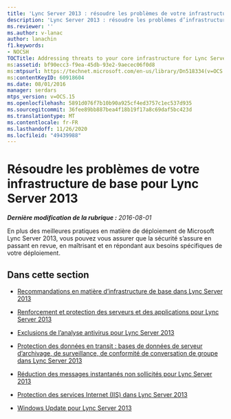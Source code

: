 ```yaml
---
title: 'Lync Server 2013 : résoudre les problèmes de votre infrastructure de base'
description: 'Lync Server 2013 : résoudre les problèmes d’infrastructure de base.'
ms.reviewer: ''
ms.author: v-lanac
author: lanachin
f1.keywords:
- NOCSH
TOCTitle: Addressing threats to your core infrastructure for Lync Server 2013
ms:assetid: bf90ecc3-f9ea-45db-93e2-9aecec06f0d8
ms:mtpsurl: https://technet.microsoft.com/en-us/library/Dn518334(v=OCS.15)
ms:contentKeyID: 60918604
ms.date: 08/01/2016
manager: serdars
mtps_version: v=OCS.15
ms.openlocfilehash: 5891d076f7b10b90a925cf4ed3757c1ec537d935
ms.sourcegitcommit: 36fee89bb887bea4f18b19f17a8c69daf5bc423d
ms.translationtype: MT
ms.contentlocale: fr-FR
ms.lasthandoff: 11/26/2020
ms.locfileid: "49439988"
---
```

# <a name="addressing-threats-to-your-core-infrastructure-for-lync-server-2013"></a>Résoudre les problèmes de votre infrastructure de base pour Lync Server 2013

<div data-xmlns="http://www.w3.org/1999/xhtml">

<div class="topic" data-xmlns="http://www.w3.org/1999/xhtml" data-msxsl="urn:schemas-microsoft-com:xslt" data-cs="https://msdn.microsoft.com/">

<div data-asp="https://msdn2.microsoft.com/asp">



</div>

<div id="mainSection">

<div id="mainBody">

<span> </span>

_**Dernière modification de la rubrique :** 2016-08-01_

En plus des meilleures pratiques en matière de déploiement de Microsoft Lync Server 2013, vous pouvez vous assurer que la sécurité s’assure en passant en revue, en maîtrisant et en répondant aux besoins spécifiques de votre déploiement.

<div>

## <a name="in-this-section"></a>Dans cette section

  - [Recommandations en matière d’infrastructure de base dans Lync Server 2013](lync-server-2013-best-practices-for-your-core-infrastructure.md)

  - [Renforcement et protection des serveurs et des applications pour Lync Server 2013](lync-server-2013-hardening-and-protecting-servers-and-applications.md)

  - [Exclusions de l’analyse antivirus pour Lync Server 2013](lync-server-2013-antivirus-scanning-exclusions.md)

  - [Protection des données en transit : bases de données de serveur d’archivage, de surveillance, de conformité de conversation de groupe dans Lync Server 2013](lync-server-2013-protecting-data-in-transit-–-archiving-monitoring-group-chat-compliance-server-databases.md)

  - [Réduction des messages instantanés non sollicités pour Lync Server 2013](lync-server-2013-reducing-unsolicited-im.md)

  - [Protection des services Internet (IIS) dans Lync Server 2013](lync-server-2013-protecting-iis.md)

  - [Windows Update pour Lync Server 2013](lync-server-2013-windows-update-for-lync-server.md)

</div>

</div>

<span> </span>

</div>

</div>

</div>

